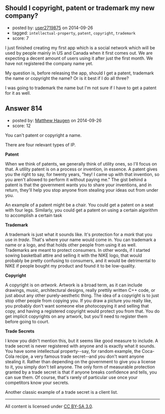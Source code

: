 ## Should I copyright, patent or trademark my new company?

- posted by: [user2719875](https://stackexchange.com/users/3222898/user2719875) on 2014-09-26
- tagged: `intellectual-property`, `patent`, `copyright`, `trademark`
- score: 7

I just finished creating my first app which is a social network which will be used by people mainly in US and Canada when it first comes out. We are expecting a decent amount of users using it after just the first month. We have not registered the company name yet.

My question is, before releasing the app, should I get a patent, trademark the name or copyright the name? Or is it best if I do all three?

I was going to trademark the name but I'm not sure if I have to get a patent for it as well.


## Answer 814

- posted by: [Matthew Haugen](https://stackexchange.com/users/1325646/matthew-haugen) on 2014-09-26
- score: 12

You can't patent or copyright a name.

There are four relevant types of IP.

**Patent**

When we think of patents, we generally think of utility ones, so I'll focus on that. A utility patent is on a process or invention, in essence. A patent gives you the right to say, for twenty years, "hey! I came up with that invention, so you aren't allowed to perform it without paying me." The gist behind a patent is that the government wants you to share your inventions, and in return, they'll help you stop anyone from stealing your ideas out from under you.

An example of a patent might be a chair. You could get a patent on a seat with four legs. Similarly, you could get a patent on using a certain algorithm to accomplish a certain task

**Trademark**

A trademark is just what it sounds like. It's protection for a *mark* that you use in *trade*. That's where your name would come in. You can trademark a name or a logo, and that holds other people from using it as well. Trademarks are meant to protect consumers. In other words, if I started sowing basketball attire and selling it with the NIKE logo, that would probably be pretty confusing to consumers, and it would be detrimental to NIKE if people bought my product and found it to be low-quality.

**Copyright**

A copyright is on *artwork*. Artwork is a broad term, as it can include drawings, music, architectural designs, really prettily written C++ code, or just about any other purely-aesthetic thing. The idea of a copyright is to just stop other people from copying you. If you draw a picture you really like, you probably don't want someone else photocopying it and selling that copy, and having a registered copyright would protect you from that. You do get implicit copyrights on any artwork, but you'll need to register them before going to court.

**Trade Secrets**

I know you didn't mention this, but it seems like good measure to include. A trade secret is never registered with anyone and is exactly what it sounds. You have some intellectual property--say, for random example, the Coca-Cola recipe, a very famous trade secret--and you don't want anyone stealing it. Rather than depending on the government to give you a license to it, you simply don't tell anyone. The only form of measurable protection granted by a trade secret is that if anyone breaks confidence and tells, you can sue them. Of course, that's rarely of particular use once your competitors know your secrets.

Another classic example of a trade secret is a client list.



---

All content is licensed under [CC BY-SA 3.0](https://creativecommons.org/licenses/by-sa/3.0/).
